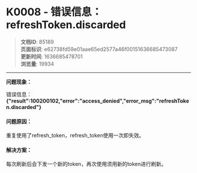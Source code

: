 # K0008 - 错误信息：refreshToken.discarded

> **文档ID**: 85189  
> **页面标识**: e62738fd59e01aae65ed2577a46f00151636685473087  
> **更新时间**: 1636685478701  
> **浏览量**: 19934

---

**问题现象：**

错误信息：**{"result":100200102,"error":"access\_denied","error\_msg":"refreshToken.discarded"}**

#### 

#### 问题原因：

重复使用了refresh\_token，refresh\_token使用一次即失效。

#### 解决方案：

每次刷新后会下发一个新的token，再次使用须用新的token进行刷新。
